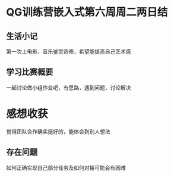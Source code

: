 # QG训练营嵌入式第六周周二两日结

## 生活小记

第一次上电影、音乐鉴赏选修，希望能提高自己艺术感

## 学习比赛概要

一起讨论做小组作业吧，有思路，遇到问题，讨论解决

# 感想收获

觉得团队合作确实挺好的，能体会到别人想法

## 存在问题

如何正确实现自己部分任务及如何对接可能会有困难
